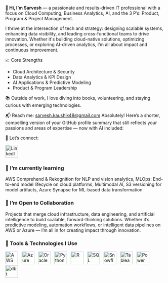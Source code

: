 
**👋 Hi, I’m Sarvesh** — a passionate and results-driven IT professional with a focus on Cloud Computing, Business Analytics, AI, and the 3 P’s: Product, Program & Project Management.

I thrive at the intersection of tech and strategy: designing scalable systems, enhancing data visibility, and leading cross-functional teams to drive innovation. Whether it's building cloud-native solutions, optimizing processes, or exploring AI-driven analytics, I’m all about impact and continuous improvement.

📈 Core Strengths
- Cloud Architecture & Security
- Data Analytics & KPI Design
- AI Applications & Predictive Modeling
- Product & Program Leadership

📚 Outside of work, I love diving into books, volunteering, and staying curious with emerging technologies.

📬 Reach me: sarvesh.kaushik48@gmail.com
Absolutely! Here’s a shorter, compelling version of your GitHub profile summary that still reflects your passions and areas of expertise — now with AI included:

🔗 Let’s connect:<p align="left">
<a href="https://www.linkedin.com/in/sarveshkaushik24/" target="_blank">
<img src="https://img.icons8.com/color/48/000000/linkedin.png" width="40" height="40" alt="LinkedIn"/>
</a>
</p>

<!--
**SarKaushik/SarKaushik** is a ✨ _special_ ✨ repository because its `README.md` (this file) appears on your GitHub profile.

Here are some ideas to get you started:

- 🔭 I’m currently working on ...
- 🌱 I’m currently learning ...
- 👯 I’m looking to collaborate on ...
- 🤔 I’m looking for help with ...
- 💬 Ask me about ...
- 📫 How to reach me: ...
- 😄 Pronouns: ...
- ⚡ Fun fact: ...
-->


### 🌱 I’m currently learning
AWS Comprehend & Rekognition for NLP and vision analytics, MLOps: End-to-end model lifecycle on cloud platforms, Multimodal AI, S3 versioning for 
model artifacts, Azure Synapse for ML-based data transformation

### 👯 I’m Open to Collaboration
Projects that merge cloud infrastructure, data engineering, and artificial intelligence to build scalable, forward-thinking solutions. Whether it’s predictive modeling, automation workflows, or intelligent data pipelines on AWS or Azure — I’m all in for creating impact through innovation.


### 🧰 Tools & Technologies I Use

<p align="left">
<img title="Amazon Web Services (AWS)" alt="AWS" src="https://img.icons8.com/color/48/000000/amazon-web-services.png" width="40" height="40"/>
&nbsp;
<img title="Microsoft Azure" alt="Azure" src="https://cdn.jsdelivr.net/gh/devicons/devicon/icons/azure/azure-original.svg" width="40" height="40"/>
&nbsp;
<img title="Oracle Cloud / DB" alt="Oracle" src="https://cdn.jsdelivr.net/gh/devicons/devicon/icons/oracle/oracle-original.svg" width="40" height="40"/>
&nbsp;
<img title="Python" alt="Python" src="https://cdn.jsdelivr.net/gh/devicons/devicon/icons/python/python-original.svg" width="40" height="40"/>
&nbsp;
<img title="R Programming" alt="R" src="https://cdn.jsdelivr.net/gh/devicons/devicon/icons/r/r-original.svg" width="40" height="40"/>
&nbsp;
<img title="SQL" alt="SQL" src="https://img.icons8.com/color/48/sql.png" width="40" height="40"/>
&nbsp;
<img title="Snowflake" alt="Snowflake" src="https://img.icons8.com/color/48/snowflake.png" width="40" height="40"/>
&nbsp;
<img title="Tableau" alt="Tableau" src="https://img.icons8.com/color/48/tableau-software.png" width="40" height="40"/>
&nbsp;
<img title="Power BI" alt="Power BI" src="https://img.icons8.com/color/48/000000/power-bi.pngg" width="40" height="40"/>
&nbsp;
<img title="dbt (Data Build Tool)" alt="dbt" src="https://avatars.githubusercontent.com/u/54212428?s=200&v=4" width="40" height="40"/>
</p>






